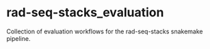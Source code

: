 # rad-seq-stacks_evaluation
Collection of evaluation workflows for the rad-seq-stacks snakemake pipeline.

